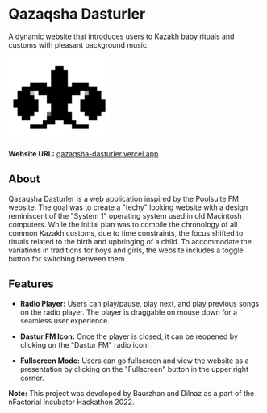 # Qazaqsha Dasturler

A dynamic website that introduces users to Kazakh baby rituals and customs with pleasant background music.

<img src="qt-logo.png" alt="Qazaqsha Dasturler logo" width="40%">



**Website URL:** [qazaqsha-dasturler.vercel.app](https://qazaqsha-dasturler.vercel.app)

## About

Qazaqsha Dasturler is a web application inspired by the Poolsuite FM website. The goal was to create a "techy" looking website with a design reminiscent of the "System 1" operating system used in old Macintosh computers. While the initial plan was to compile the chronology of all common Kazakh customs, due to time constraints, the focus shifted to rituals related to the birth and upbringing of a child. To accommodate the variations in traditions for boys and girls, the website includes a toggle button for switching between them.

## Features

- **Radio Player:** Users can play/pause, play next, and play previous songs on the radio player. The player is draggable on mouse down for a seamless user experience.

- **Dastur FM Icon:** Once the player is closed, it can be reopened by clicking on the "Dastur FM" radio icon.

- **Fullscreen Mode:** Users can go fullscreen and view the website as a presentation by clicking on the "Fullscreen" button in the upper right corner.

**Note:** This project was developed by Baurzhan and Dilnaz as a part of the nFactorial Incubator Hackathon 2022.
